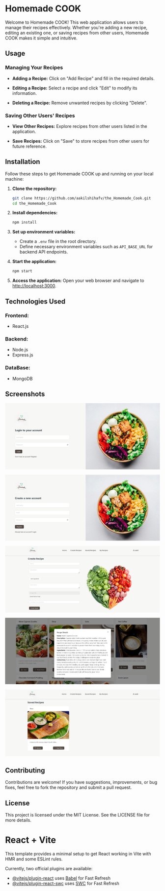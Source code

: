 # Homemade COOK

Welcome to Homemade COOK! This web application allows users to manage their recipes effectively. Whether you're adding a new recipe, editing an existing one, or saving recipes from other users, Homemade COOK makes it simple and intuitive.


## Usage

### Managing Your Recipes

- **Adding a Recipe:**
  Click on "Add Recipe" and fill in the required details.

- **Editing a Recipe:**
  Select a recipe and click "Edit" to modify its information.

- **Deleting a Recipe:**
  Remove unwanted recipes by clicking "Delete".

### Saving Other Users' Recipes

- **View Other Recipes:**
  Explore recipes from other users listed in the application.

- **Save Recipes:**
  Click on "Save" to store recipes from other users for future reference.


## Installation

Follow these steps to get Homemade COOK up and running on your local machine:

1. **Clone the repository:**
    ```bash
    git clone https://github.com/aakilshihafv/the_Homemade_Cook.git
    cd the_Homemade_Cook
    ```

2. **Install dependencies:**
    ```bash
    npm install
    ```

3. **Set up environment variables:**

    - Create a `.env` file in the root directory.
    - Define necessary environment variables such as `API_BASE_URL` for backend API endpoints.

4. **Start the application:**
    ```bash
    npm start
    ```

5. **Access the application:**
   Open your web browser and navigate to [http://localhost:3000](http://localhost:3000).


## Technologies Used

### Frontend:

- React.js

### Backend:

- Node.js
- Express.js

### DataBase:

- MongoDB

## Screenshots
![Login](https://github.com/aakilshihafv/the_Homemade_Cook/blob/main/image/Login.png)

![Register](https://github.com/aakilshihafv/the_Homemade_Cook/blob/main/image/Register.png)

![Add Recipe](https://github.com/aakilshihafv/the_Homemade_Cook/blob/main/image/Add%20Recipe.png)

![Recipe Details](https://github.com/aakilshihafv/the_Homemade_Cook/blob/main/image/Recipe%20Details.png)

![Saved Recipe](https://github.com/aakilshihafv/the_Homemade_Cook/blob/main/image/Saved%20Recipe.png)

## Contributing

Contributions are welcome! If you have suggestions, improvements, or bug fixes, feel free to fork the repository and submit a pull request.

## License

This project is licensed under the MIT License. See the LICENSE file for more details.

# React + Vite

This template provides a minimal setup to get React working in Vite with HMR and some ESLint rules.

Currently, two official plugins are available:

- [@vitejs/plugin-react](https://github.com/vitejs/vite-plugin-react/blob/main/packages/plugin-react/README.md) uses [Babel](https://babeljs.io/) for Fast Refresh
- [@vitejs/plugin-react-swc](https://github.com/vitejs/vite-plugin-react-swc) uses [SWC](https://swc.rs/) for Fast Refresh
